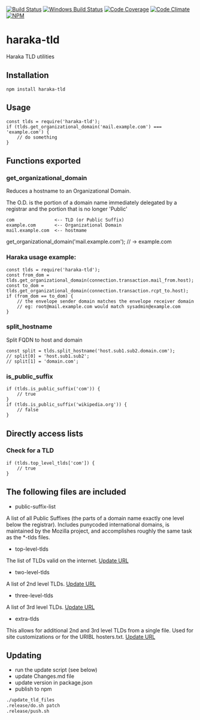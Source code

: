 [![Build Status][ci-img]][ci-url]
[![Windows Build Status][ci-win-img]][ci-win-url]
[![Code Coverage][cov-img]][cov-url]
[![Code Climate][clim-img]][clim-url]
[![NPM][npm-img]][npm-url]

# haraka-tld

Haraka TLD utilities

## Installation

    npm install haraka-tld

## Usage

    const tlds = require('haraka-tld');
    if (tlds.get_organizational_domain('mail.example.com') === 'example.com') {
        // do something
    }


## Functions exported

### get_organizational_domain

Reduces a hostname to an Organizational Domain.

The O.D. is the portion of a domain name immediately delegated by a registrar and the portion that is no longer 'Public'

    com               <-- TLD (or Public Suffix)
    example.com       <-- Organizational Domain
    mail.example.com  <-- hostmame

get_organizational_domain('mail.example.com'); // -> example.com

### Haraka usage example:

    const tlds = require('haraka-tld');
    const from_dom = tlds.get_organizational_domain(connection.transaction.mail_from.host);
    const to_dom = tlds.get_organizational_domain(connection.transaction.rcpt_to.host);
    if (from_dom == to_dom) {
        // the envelope sender domain matches the envelope receiver domain
        // eg: root@mail.example.com would match sysadmin@example.com
    }

### split_hostname

Split FQDN to host and domain

    const split = tlds.split_hostname('host.sub1.sub2.domain.com');
    // split[0] = 'host.sub1.sub2';
    // split[1] = 'domain.com';

### is_public_suffix

    if (tlds.is_public_suffix('com')) {
        // true
    }
    if (tlds.is_public_suffix('wikipedia.org')) {
        // false
    }


## Directly access lists

### Check for a TLD

    if (tlds.top_level_tlds['com']) {
        // true
    }


## The following files are included

* public-suffix-list

A list of all Public Suffixes (the parts of a domain name exactly
one level below the registrar). Includes punycoded international domains, is
maintained by the Mozilla project, and accomplishes roughly the same task
as the \*-tlds files.

* top-level-tlds

The list of TLDs valid on the internet. [Update URL](http://data.iana.org/TLD/tlds-alpha-by-domain.txt)

* two-level-tlds

A list of 2nd level TLDs. [Update URL](http://george.surbl.org/two-level-tlds)

* three-level-tlds

A list of 3rd level TLDs. [Update URL](http://www.surbl.org/tld/three-level-tlds)

* extra-tlds

This allows for additional 2nd and 3rd level TLDs from a single file. Used for site customizations or for the URIBL hosters.txt. [Update URL](http://rss.uribl.com/hosters/hosters.txt)


## Updating

* run the update script (see below)
* update Changes.md file
* update version in package.json
* publish to npm

```sh
./update_tld_files
.release/do.sh patch
.release/push.sh
```


[ci-img]: https://github.com/haraka/haraka-tld/workflows/Module%20Tests/badge.svg
[ci-url]: https://github.com/haraka/haraka-tld/actions?query=workflow%3A%22Module+Tests%22
[ci-win-img]: https://github.com/haraka/haraka-tld/workflows/Module%20Tests%20-%20Windows/badge.svg
[ci-win-url]: https://github.com/haraka/haraka-tld/actions?query=workflow%3A%22Module+Tests+-+Windows%22
[cov-img]: https://codecov.io/github/haraka/haraka-tld/coverage.svg
[cov-url]: https://codecov.io/github/haraka/haraka-tld
[clim-img]: https://codeclimate.com/github/haraka/haraka-tld/badges/gpa.svg
[clim-url]: https://codeclimate.com/github/haraka/haraka-tld
[npm-img]: https://nodei.co/npm/haraka-tld.png
[npm-url]: https://www.npmjs.com/package/haraka-tld

